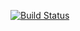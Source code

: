 [![Build Status](https://travis-ci.org/kbremner/Viewtils.png)](https://travis-ci.org/kbremner/Viewtils)
